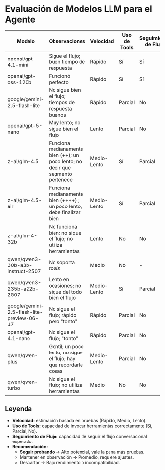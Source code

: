 # Evaluación de Modelos LLM para el Agente

| Modelo                                         | Observaciones                                                                                  | Velocidad   | Uso de Tools | Seguimiento de Flujo | Recomendación            |
|-----------------------------------------------|------------------------------------------------------------------------------------------------|-------------|--------------|----------------------|--------------------------|
| openai/gpt-4.1-mini                            |  Sigue el flujo; buen tiempo de respuesta           | Rápido      | Sí      | Sí                   | Seguir probando  |
| openai/gpt-oss-120b                            | Funcionó perfecto                                                                              | Rápido       | Sí           | Sí                   | **Seguir probando**      |
| google/gemini-2.5-flash-lite                   | No sigue bien el flujo; tiempos de respuesta buenos                                            | Rápido      | Parcial      | No                   | Descartar                |
| openai/gpt-5-nano                              | Muy lento; no sigue bien el flujo                                                               | Lento       | Parcial      | No                   | Descartar                |
| z-ai/glm-4.5                                   | Funciona medianamente bien (++); un poco lento; no decir que segmento pertenece                | Medio-Lento | Sí           | Parcial              | Seguir probando          |
| z-ai/glm-4.5-air                               | Funciona medianamente bien (++++) ; un poco lento; debe finalizar bien                         | Medio-Lento | Sí           | Parcial              | **Seguir probando**      |
| z-ai/glm-4-32b                                 | No funciona bien; no sigue el flujo; no utiliza herramientas                                   | Lento       | No           | No                   | Descartar                |
| qwen/qwen3-30b-a3b-instruct-2507               | No soporta *tools*                                                                             | Medio       | No           | -                    | Descartar                |
| qwen/qwen3-235b-a22b-2507                      | Lento en ocasiones; no sigue del todo bien el flujo                                            | Medio-Lento | Sí           | Parcial              | Descartar  |
| google/gemini-2.5-flash-lite-preview-06-17     | No sigue el flujo; rápido pero "tonto"                                                         | Rápido      | Parcial      | No                   | Descartar                |
| openai/gpt-4.1-nano                            | No sigue el flujo; "tonto"                                                                      | Rápido      | Parcial      | No                   | Descartar                |
| qwen/qwen-plus                                 | Gentil; un poco lento; no sigue el flujo; hay que recordarle cosas                             | Medio-Lento | Parcial      | No                   | Descartar                |
| qwen/qwen-turbo                                | No sigue el flujo; no utiliza herramientas                                                     | Medio       | No           | No                   | Descartar                |

## Leyenda
- **Velocidad:** estimación basada en pruebas (Rápido, Medio, Lento).
- **Uso de Tools:** capacidad de invocar herramientas correctamente (Sí, Parcial, No).
- **Seguimiento de Flujo:** capacidad de seguir el flujo conversacional esperado.
- **Recomendación:**  
  - **Seguir probando** → Alto potencial, vale la pena más pruebas.  
  - Mantener en observación → Promedio, requiere ajustes.  
  - Descartar → Bajo rendimiento o incompatibilidad.
